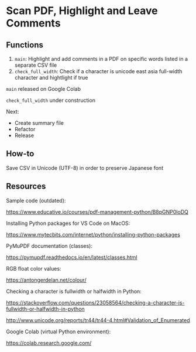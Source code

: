 # Scan PDF, Highlight and Leave Comments
## Functions
1. `main`: Highlight and add comments in a PDF on specific words listed in a separate CSV file
2. `check_full_width`: Check if a character is unicode east asia full-width character and hightlight if true

`main` released on Google Colab

`check_full_width` under construction

Next:
- Create summary file
- Refactor
- Release

## How-to
Save CSV in Unicode (UTF-8) in order to preserve Japanese font

## Resources
Sample code (outdated):

https://www.educative.io/courses/pdf-management-python/B8pGNP0loDQ

Installing Python packages for VS Code on MacOS: 

https://www.mytecbits.com/internet/python/installing-python-packages

PyMuPDF documentation (classes): 

https://pymupdf.readthedocs.io/en/latest/classes.html

RGB float color values: 

https://antongerdelan.net/colour/

Checking a character is fullwidth or halfwidth in Python:

https://stackoverflow.com/questions/23058564/checking-a-character-is-fullwidth-or-halfwidth-in-python

http://www.unicode.org/reports/tr44/tr44-4.html#Validation_of_Enumerated

Google Colab (virtual Python environment): 

https://colab.research.google.com/
